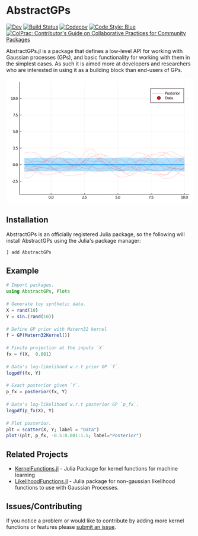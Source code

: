 # AbstractGPs

[![Dev](https://img.shields.io/badge/docs-dev-blue.svg)](https://JuliaGaussianProcesses.github.io/AbstractGPs.jl/dev)
[![Build Status](https://travis-ci.com/JuliaGaussianProcesses/AbstractGPs.jl.svg?branch=master)](https://travis-ci.com/JuliaGaussianProcesses/AbstractGPs.jl)
[![Codecov](https://codecov.io/gh/JuliaGaussianProcesses/AbstractGPs.jl/branch/master/graph/badge.svg)](https://codecov.io/gh/JuliaGaussianProcesses/AbstractGPs.jl)
[![Code Style: Blue](https://img.shields.io/badge/code%20style-blue-4495d1.svg)](https://github.com/invenia/BlueStyle)
[![ColPrac: Contributor's Guide on Collaborative Practices for Community Packages](https://img.shields.io/badge/ColPrac-Contributor's%20Guide-blueviolet)](https://github.com/SciML/ColPrac)

AbstractGPs.jl is a package that defines a low-level API for working with Gaussian processes (GPs), and basic functionality for working with them in the simplest cases. As such it is aimed more at developers and researchers who are interested in using it as a building block than end-users of GPs.

![GP](gp.gif)

## Installation 

AbstractGPs is an officially registered Julia package, so the following will install AbstractGPs using the Julia's package manager:

```julia
] add AbstractGPs
```

## Example
```julia
# Import packages.
using AbstractGPs, Plots

# Generate toy synthetic data.
X = rand(10)
Y = sin.(rand(10))

# Define GP prior with Matern32 kernel
f = GP(Matern32Kernel())

# Finite projection at the inputs `X`
fx = f(X,  0.001)

# Data's log-likelihood w.r.t prior GP `f`. 
logpdf(fx, Y)

# Exact posterior given `Y`.
p_fx = posterior(fx, Y)

# Data's log-likelihood w.r.t posterior GP `p_fx`. 
logpdf(p_fx(X), Y)

# Plot posterior.
plt = scatter(X, Y; label = "Data")
plot!(plt, p_fx, -0.5:0.001:1.5; label="Posterior")

```


## Related Projects
- [KernelFunctions.jl](https://github.com/JuliaGaussianProcesses/KernelFunctions.jl/) -  Julia Package for kernel functions for machine learning 
- [LikelihoodFunctions.jl](https://github.com/JuliaGaussianProcesses/LikelihoodFunctions.jl/) - Julia package for non-gaussian likelihood functions to use with Gaussian Processes.


## Issues/Contributing

If you notice a problem or would like to contribute by adding more kernel functions or features please [submit an issue](https://github.com/JuliaGaussianProcesses/AbstractGPs.jl/issues).
